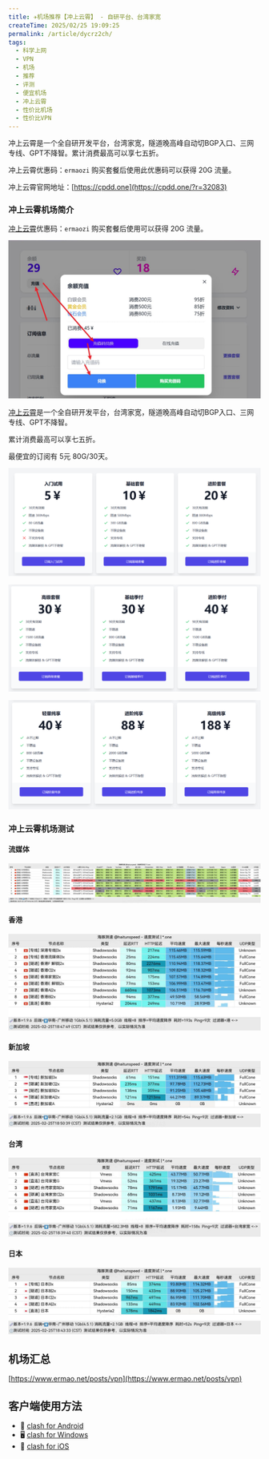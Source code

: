 ```yaml
---
title: ✈️机场推荐【冲上云霄】 - 自研平台、台湾家宽
createTime: 2025/02/25 19:09:25
permalink: /article/dycrz2ch/
tags:
  - 科学上网
  - VPN
  - 机场
  - 推荐
  - 评测
  - 便宜机场
  - 冲上云霄
  - 性价比机场
  - 性价比VPN
---
```


冲上云霄是一个全自研开发平台，台湾家宽，隧道晚高峰自动切BGP入口、三网专线、GPT不降智。累计消费最高可以享七五折。

冲上云霄优惠码：`ermaozi` 购买套餐后使用此优惠码可以获得 20G 流量。

冲上云霄官网地址：[https://cpdd.one](https://cpdd.one/?r=32083)

<!-- more -->

### 冲上云霄机场简介

[冲上云霄](https://cpdd.one/?r=32083)优惠码：`ermaozi` 购买套餐后使用可以获得 20G 流量。

![冲上云霄优惠码](images/机场推荐冲上云霄/image.png)

[冲上云霄](https://cpdd.one/?r=32083)是一个全自研开发平台，台湾家宽，隧道晚高峰自动切BGP入口、三网专线、GPT不降智。

累计消费最高可以享七五折。

最便宜的订阅有 5元 80G/30天。

![冲上云霄价格](images/机场推荐冲上云霄/image-1.png)

![冲上云霄价格](images/机场推荐冲上云霄/image-2.png)

![冲上云霄价格](images/机场推荐冲上云霄/image-3.png)

### 冲上云霄机场测试

#### 流媒体

![冲上云霄流媒体节点测试](images/机场推荐冲上云霄/image-4.png)

#### 香港

![冲上云霄香港节点测试](images/机场推荐冲上云霄/image-5.png)

#### 新加坡

![冲上云霄新加坡节点测试](images/机场推荐冲上云霄/image-6.png)

#### 台湾

![冲上云霄台湾节点测试](images/机场推荐冲上云霄/image-7.png)

#### 日本

![冲上云霄日本节点测试](images/机场推荐冲上云霄/image-8.png)

## 机场汇总

[https://www.ermao.net/posts/vpn](https://www.ermao.net/posts/vpn)

## 客户端使用方法

- 📱 [clash for Android](https://www.ermao.net/article/eh8f4n86/)
- 🖥 [clash for Windows](https://www.ermao.net/article/0gematwc/)
- 🍎 [clash for iOS](https://www.ermao.net/article/z747kgjd/)

